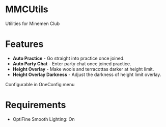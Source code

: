 # MMCUtils
Utilities for Minemen Club

# Features
- **Auto Practice** - Go straight into practice once joined.
- **Auto Party Chat** - Enter party chat once joined practice.
- **Height Overlay** - Make wools and terracottas darker at height limit.
- **Height Overlay Darkness** - Adjust the darkness of height limit overlay.

Configurable in OneConfig menu

# Requirements
- OptiFine Smooth Lighting: On

